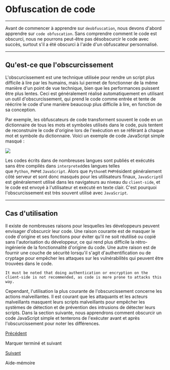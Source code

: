 Obfuscation de code
===================

* * * * *

Avant de commencer à apprendre sur `deobfuscation`, nous devons d'abord apprendre sur `code obfuscation`. Sans comprendre comment le code est obscurci, nous ne pourrons peut-être pas désobscurcir le code avec succès, surtout s'il a été obscurci à l'aide d'un obfuscateur personnalisé.

* * * * *

Qu'est-ce que l'obscurcissement
-------------------------------

L'obscurcissement est une technique utilisée pour rendre un script plus difficile à lire par les humains, mais lui permet de fonctionner de la même manière d'un point de vue technique, bien que les performances puissent être plus lentes. Ceci est généralement réalisé automatiquement en utilisant un outil d'obscurcissement, qui prend le code comme entrée et tente de réécrire le code d'une manière beaucoup plus difficile à lire, en fonction de sa conception.

Par exemple, les obfuscateurs de code transforment souvent le code en un dictionnaire de tous les mots et symboles utilisés dans le code, puis tentent de reconstruire le code d'origine lors de l'exécution en se référant à chaque mot et symbole du dictionnaire. Voici un exemple de code JavaScript simple masqué :

![](https://academy.hackthebox.com/storage/modules/41/obfuscation_example.jpg)

Les codes écrits dans de nombreuses langues sont publiés et exécutés sans être compilés dans `interpreted`des langues telles que `Python`, `PHP`et `JavaScript`. Alors que `Python`et `PHP`résident généralement côté serveur et sont donc masqués pour les utilisateurs finaux, `JavaScript`il est généralement utilisé dans les navigateurs au niveau du `client-side`, et le code est envoyé à l'utilisateur et exécuté en texte clair. C'est pourquoi l'obscurcissement est très souvent utilisé avec `JavaScript`.

* * * * *

Cas d'utilisation
-----------------

Il existe de nombreuses raisons pour lesquelles les développeurs peuvent envisager d'obscurcir leur code. Une raison courante est de masquer le code d'origine et ses fonctions pour éviter qu'il ne soit réutilisé ou copié sans l'autorisation du développeur, ce qui rend plus difficile la rétro-ingénierie de la fonctionnalité d'origine du code. Une autre raison est de fournir une couche de sécurité lorsqu'il s'agit d'authentification ou de cryptage pour empêcher les attaques sur les vulnérabilités qui peuvent être trouvées dans le code.

`It must be noted that doing authentication or encryption on the client-side is not recommended, as code is more prone to attacks this way.`

Cependant, l'utilisation la plus courante de l'obscurcissement concerne les actions malveillantes. Il est courant que les attaquants et les acteurs malveillants masquent leurs scripts malveillants pour empêcher les systèmes de détection et de prévention des intrusions de détecter leurs scripts. Dans la section suivante, nous apprendrons comment obscurcir un code JavaScript simple et tenterons de l'exécuter avant et après l'obscurcissement pour noter les différences.

[Précédent](https://academy.hackthebox.com/module/41/section/441)

Marquer terminé et suivant

[Suivant](https://academy.hackthebox.com/module/41/section/447)

Aide-mémoire
